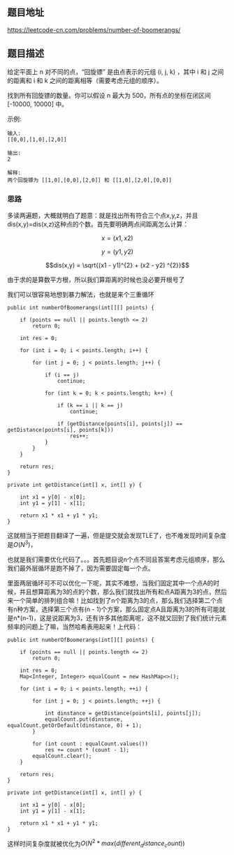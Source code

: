 ## 题目地址
https://leetcode-cn.com/problems/number-of-boomerangs/

## 题目描述

给定平面上 n 对不同的点，“回旋镖” 是由点表示的元组 (i, j, k) ，其中 i 和 j 之间的距离和 i 和 k 之间的距离相等（需要考虑元组的顺序）。

找到所有回旋镖的数量。你可以假设 n 最大为 500，所有点的坐标在闭区间 [-10000, 10000] 中。

示例:
```
输入:
[[0,0],[1,0],[2,0]]

输出:
2

解释:
两个回旋镖为 [[1,0],[0,0],[2,0]] 和 [[1,0],[2,0],[0,0]]
```

### 思路

多读两遍题，大概就明白了题意：就是找出所有符合三个点x,y,z，并且dis(x,y)=dis(x,z)这种点的个数。首先要明确两点间距离怎么计算：

$$x=(x1,x2)$$

$$y=(y1,y2)$$

$$dis(x,y) = \sqrt{(x1 - y1)^{2} + (x2 - y2) ^{2}}$$

由于求的是算数平方根，所以我们算距离的时候也没必要开根号了

我们可以很容易地想到暴力解法，也就是来个三重循环

```
public int numberOfBoomerangs(int[][] points) {

    if (points == null || points.length <= 2)
        return 0;

    int res = 0;
    
    for (int i = 0; i < points.length; i++) {

        for (int j = 0; j < points.length; j++) {

            if (i == j)
                continue;

            for (int k = 0; k < points.length; k++) {
                
                if (k == i || k == j)
                    continue;

                if (getDistance(points[i], points[j]) == getDistance(points[i], points[k]))
                    res++;
            }
        }
    }

    return res;   
}

private int getDistance(int[] x, int[] y) {

    int x1 = y[0] - x[0];
    int y1 = y[1] - x[1];

    return x1 * x1 + y1 * y1;
}
```
这就相当于把题目翻译了一遍，但是提交就会发现TLE了，也不难发现时间复杂度是$O(N^{3})$，

也就是我们需要优化代码了。。。首先题目说n个点不同且答案考虑元组顺序，那么我们最外层循环是跑不掉了，因为需要固定每一个点。

里面两层循环可不可以优化一下呢，其实不难想，当我们固定其中一个点A的时候，并且想算距离为3的点的个数，那么我们就找出所有和点A距离为3的点，然后来一个简单的排列组合嘛！比如找到了n个距离为3的点，那么我们选择第二个点有n种方案，选择第三个点有(n - 1)个方案，那么固定点A且距离为3的所有可能就是n*(n-1)，这是说距离为3，还有许多其他距离呢，这不就又回到了我们统计元素频率的问题上了嘛，当然哈希表用起来！上代码：

```
public int numberOfBoomerangs(int[][] points) {

    if (points == null || points.length <= 2)
        return 0;

    int res = 0;
    Map<Integer, Integer> equalCount = new HashMap<>();

    for (int i = 0; i < points.length; ++i) {

        for (int j = 0; j < points.length; ++j) {

            int dinstance = getDistance(points[i], points[j]);
            equalCount.put(dinstance, equalCount.getOrDefault(dinstance, 0) + 1);
        }

        for (int count : equalCount.values())
            res += count * (count - 1);
        equalCount.clear();
    }

    return res;
}
    
private int getDistance(int[] x, int[] y) {

    int x1 = y[0] - x[0];
    int y1 = y[1] - x[1];

    return x1 * x1 + y1 * y1;
}
```
这样时间复杂度就被优化为$O(N^{2} * max(different_distance_count))$
